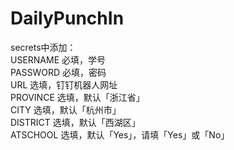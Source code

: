 # DailyPunchIn
secrets中添加：<br>
USERNAME 必填，学号<br>
PASSWORD 必填，密码<br>
URL 选填，钉钉机器人网址<br>
PROVINCE 选填，默认「浙江省」<br>
CITY 选填，默认「杭州市」<br>
DISTRICT 选填，默认「西湖区」<br>
ATSCHOOL 选填，默认「Yes」，请填「Yes」或「No」
